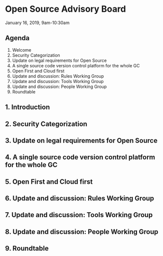 # Open Source Advisory Board 
January 16, 2019, 9am-10:30am

## Agenda 
1. Welcome 
2. Security Categorization 
3. Update on legal requirements for Open Source 
4. A single source code version control platform for the whole GC
5. Open First and Cloud first 
6. Update and discussion: Rules Working Group 
7. Update and discussion: Tools Working Group
8. Update and discussion: People Working Group 
9. Roundtable 

## 1. Introduction 

## 2. Security Categorization

## 3. Update on legal requirements for Open Source

## 4. A single source code version control platform for the whole GC

## 5. Open First and Cloud first 

## 6. Update and discussion: Rules Working Group 

## 7. Update and discussion: Tools Working Group

## 8. Update and discussion: People Working Group 

## 9. Roundtable 
